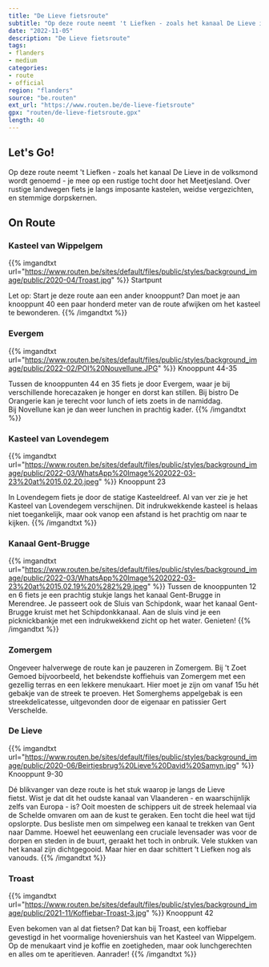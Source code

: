 ```yaml
---
title: "De Lieve fietsroute"
subtitle: "Op deze route neemt 't Liefken - zoals het kanaal De Lieve in de volksmond wordt genoemd - je mee op een rustige tocht door het Meetjesland"
date: "2022-11-05"
description: "De Lieve fietsroute"
tags:
- flanders
- medium
categories:
- route
- official
region: "flanders"
source: "be.routen"
ext_url: "https://www.routen.be/de-lieve-fietsroute"
gpx: "routen/de-lieve-fietsroute.gpx"
length: 40
---
```


## Let's Go!

Op deze route neemt 't Liefken - zoals het kanaal De Lieve in de volksmond wordt genoemd - je mee op een rustige tocht door het Meetjesland. Over rustige landwegen fiets je langs imposante kastelen, weidse vergezichten, en stemmige dorpskernen.

## On Route

### Kasteel van Wippelgem

{{% imgandtxt url="https://www.routen.be/sites/default/files/public/styles/background_image/public/2020-04/Troast.jpg" %}}
Startpunt

Let op: Start je deze route aan een ander knooppunt? Dan moet je aan knooppunt 40 een paar honderd meter van de route afwijken om het kasteel te bewonderen.
{{% /imgandtxt %}}

### Evergem

{{% imgandtxt url="https://www.routen.be/sites/default/files/public/styles/background_image/public/2022-02/POI%20Nouvellune.JPG" %}}
Knooppunt 44-35

Tussen de knooppunten 44 en 35 fiets je door Evergem, waar je bij verschillende horecazaken je honger en dorst kan stillen. Bij bistro De Orangerie kan je terecht voor lunch of iets zoets in de namiddag. Bij Novellune kan je dan weer lunchen in prachtig kader.
{{% /imgandtxt %}}

### Kasteel van Lovendegem

{{% imgandtxt url="https://www.routen.be/sites/default/files/public/styles/background_image/public/2022-03/WhatsApp%20Image%202022-03-23%20at%2015.02.20.jpeg" %}}
Knooppunt 23

In Lovendegem fiets je door de statige Kasteeldreef. Al van ver zie je het Kasteel van Lovendegem verschijnen. Dit indrukwekkende kasteel is helaas niet toegankelijk, maar ook vanop een afstand is het prachtig om naar te kijken.
{{% /imgandtxt %}}

### Kanaal Gent-Brugge

{{% imgandtxt url="https://www.routen.be/sites/default/files/public/styles/background_image/public/2022-03/WhatsApp%20Image%202022-03-23%20at%2015.02.19%20%282%29.jpeg" %}}
Tussen de knooppunten 12 en 6 fiets je een prachtig stukje langs het kanaal Gent-Brugge in Merendree. Je passeert ook de Sluis van Schipdonk, waar het kanaal Gent-Brugge kruist met het Schipdonkkanaal. Aan de sluis vind je een picknickbankje met een indrukwekkend zicht op het water. Genieten!
{{% /imgandtxt %}}

### Zomergem

Ongeveer halverwege de route kan je pauzeren in Zomergem. Bij 't Zoet Gemoed bijvoorbeeld, het bekendste koffiehuis van Zomergem met een gezellig terras en een lekkere menukaart. Hier moet je zijn om vanaf 15u hét gebakje van de streek te proeven. Het Somerghems appelgebak is een streekdelicatesse, uitgevonden door de eigenaar en patissier Gert Verschelde.

### De Lieve

{{% imgandtxt url="https://www.routen.be/sites/default/files/public/styles/background_image/public/2020-06/Beirtjesbrug%20Lieve%20David%20Samyn.jpg" %}}
Knooppunt 9-30

Dé blikvanger van deze route is het stuk waarop je langs de Lieve fietst. Wist je dat dit het oudste kanaal van Vlaanderen - en waarschijnlijk zelfs van Europa - is? Ooit moesten de schippers uit de streek helemaal via de Schelde omvaren om aan de kust te geraken. Een tocht die heel wat tijd opslorpte. Dus besliste men om simpelweg een kanaal te trekken van Gent naar Damme. Hoewel het eeuwenlang een cruciale levensader was voor de dorpen en steden in de buurt, geraakt het toch in onbruik. Vele stukken van het kanaal zijn dichtgegooid. Maar hier en daar schittert ’t Liefken nog als vanouds.
{{% /imgandtxt %}}

### Troast 

{{% imgandtxt url="https://www.routen.be/sites/default/files/public/styles/background_image/public/2021-11/Koffiebar-Troast-3.jpg" %}}
Knooppunt 42

Even bekomen van al dat fietsen? Dat kan bij Troast, een koffiebar gevestigd in het voormalige hoveniershuis van het Kasteel van Wippelgem. Op de menukaart vind je koffie en zoetigheden, maar ook lunchgerechten en alles om te aperitieven. Aanrader!
{{% /imgandtxt %}}


